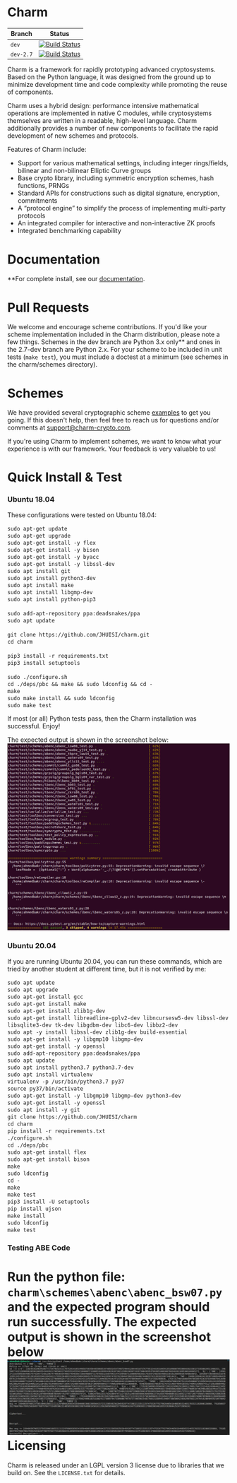 Charm
=====

| Branch      | Status                                                                                                          |
| ----------- | --------------------------------------------------------------------------------------------------------------- |
| `dev`       | [![Build Status](https://travis-ci.org/JHUISI/charm.svg?branch=dev)](https://travis-ci.org/JHUISI/charm)        |
| `dev-2.7`   | [![Build Status](https://travis-ci.org/JHUISI/charm.svg?branch=2.7-dev)](https://travis-ci.org/JHUISI/charm)    |

Charm is a framework for rapidly prototyping advanced cryptosystems.  Based on the Python language, it was designed from the ground up to minimize development time and code complexity while promoting the reuse of components.

Charm uses a hybrid design: performance intensive mathematical operations are implemented in native C modules, while cryptosystems themselves are written in a readable, high-level language.  Charm additionally provides a number of new components to facilitate the rapid development of new schemes and protocols.

Features of Charm include:
* Support for various mathematical settings, including integer rings/fields, bilinear and non-bilinear Elliptic Curve groups
* Base crypto library, including symmetric encryption schemes, hash functions, PRNGs   
* Standard APIs for constructions such as digital signature, encryption, commitments
* A “protocol engine” to simplify the process of implementing multi-party protocols
* An integrated compiler for interactive and non-interactive ZK proofs
* Integrated benchmarking capability

Documentation
=============
**For complete install, see our [documentation](https://jhuisi.github.io/charm/install_source.html). 

Pull Requests
=============

We welcome and encourage scheme contributions. If you'd like your scheme implementation included in the Charm distribution, please note a few things.
Schemes in the dev branch are Python 3.x only** and ones in the 2.7-dev branch are Python 2.x. For your scheme to be included in unit tests (`make test`), you must include a doctest at a minimum (see schemes in the charm/schemes directory). 

Schemes
=======
We have provided several cryptographic scheme [examples](https://jhuisi.github.io/charm/schemes.html) to get you going. If this doesn't help, then feel free to reach us for questions and/or comments at support@charm-crypto.com.

If you're using Charm to implement schemes, we want to know what your experience is with our framework. Your feedback is very valuable to us! 

Quick Install & Test
====================
### Ubuntu 18.04
These configurations were tested on Ubuntu 18.04:
```
sudo apt-get update
sudo apt-get upgrade
sudo apt-get install -y flex
sudo apt-get install -y bison
sudo apt-get install -y byacc
sudo apt-get install -y libssl-dev
sudo apt install git
sudo apt install python3-dev
sudo apt install make
sudo apt install libgmp-dev
sudo apt install python-pip3

sudo add-apt-repository ppa:deadsnakes/ppa
sudo apt update

git clone https://github.com/JHUISI/charm.git
cd charm

pip3 install -r requirements.txt
pip3 install setuptools

sudo ./configure.sh
cd ./deps/pbc && make && sudo ldconfig && cd -
make
sudo make install && sudo ldconfig
sudo make test
```

If most (or all) Python tests pass, then the Charm installation was successful. Enjoy!

The expected output is shown in the screenshot below:
![img.png](doc/images/test_make_screen_shot.png)

### Ubuntu 20.04
If you are running Ubuntu 20.04, you can run these commands, which are tried by another student at different time, but it is not verified by me:
```
sudo apt update
sudo apt upgrade 
sudo apt-get install gcc
sudo apt-get install make
sudo apt-get install zlib1g-dev
sudo apt-get install libreadline-gplv2-dev libncursesw5-dev libssl-dev 
libsqlite3-dev tk-dev libgdbm-dev libc6-dev libbz2-dev
sudo apt -y install libssl-dev zlib1g-dev build-essential
sudo apt-get install -y libgmp10 libgmp-dev
sudo apt-get install -y openssl
sudo add-apt-repository ppa:deadsnakes/ppa
sudo apt update
sudo apt install python3.7 python3.7-dev
sudo apt install virtualenv
virtualenv -p /usr/bin/python3.7 py37
source py37/bin/activate
sudo apt-get install -y libgmp10 libgmp-dev python3-dev
sudo apt-get install -y openssl
sudo apt install -y git
git clone https://github.com/JHUISI/charm
cd charm
pip install -r requirements.txt
./configure.sh
cd ./deps/pbc
sudo apt-get install flex
sudo apt-get install bison
make
sudo ldconfig
cd -
make
make test
pip3 install -U setuptools
pip install ujson
make install
sudo ldconfig
make test
```

### Testing ABE Code
Run the python file: `charm\schemes\abenc\abenc_bsw07.py` and the expected program should run successfully. The expected output is shown in the screenshot below
![img.png](doc/images/test_cp_abe_bsw07_screenshot.png)
Licensing
=========

Charm is released under an LGPL version 3 license due to libraries that we build on. See the `LICENSE.txt` for details.
